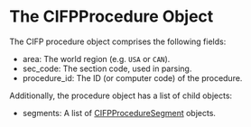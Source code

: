 # The CIFPProcedure Object

The CIFP procedure object comprises the following fields:

- area: The world region (e.g. `USA` or `CAN`).
- sec_code: The section code, used in parsing.
- procedure_id: The ID (or computer code) of the procedure.

Additionally, the procedure object has a list of child objects:

- segments: A list of [CIFPProcedureSegment](./CIFPProcedureSegment.md) objects.
